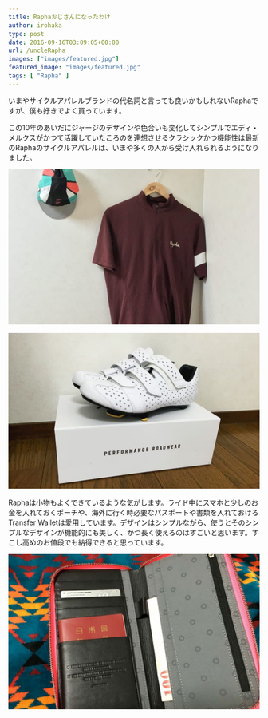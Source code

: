 ```yaml
---
title: Raphaおじさんになったわけ
author: irohaka
type: post
date: 2016-09-16T03:09:05+00:00
url: /uncleRapha
images: ["images/featured.jpg"]
featured_image: "images/featured.jpg"
tags: [ "Rapha" ]
---
```


いまやサイクルアパレルブランドの代名詞と言っても良いかもしれないRaphaですが、僕も好きでよく買っています。
<!--more-->

この10年のあいだにジャージのデザインや色合いも変化してシンプルでエディ・メルクスがかつて活躍していたころのを連想させるクラシックかつ機能性は最新のRaphaのサイクルアパレルは、いまや多くの人から受け入れられるようになりました。

![夏はRaphaのライトウェイトジャージが快適です。](images/201609rapha-jersey.jpg)  


![Rapha Climber Shoes。すごく軽いです。"](images/201609rapha_climbers_shoes.jpg)  

 
Raphaは小物もよくできているような気がします。ライド中にスマホと少しのお金を入れておくポーチや、海外に行く時必要なパスポートや書類を入れておけるTransfer Walletは愛用しています。デザインはシンプルながら、使うとそのシンプルなデザインが機能的にも美しく、かつ長く使えるのはすごいと思います。すこし高めのお値段でも納得できると思っています。

![Transfer Wallet](images/201609rapha-wallet.jpg)  



